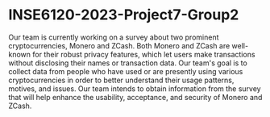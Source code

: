 # INSE6120-2023-Project7-Group2

Our team is currently working on a survey about two prominent cryptocurrencies, Monero and ZCash. Both Monero and ZCash are well-known for their robust privacy features, which let users make transactions without disclosing their names or transaction data. Our team's goal is to collect data from people who have used or are presently using various cryptocurrencies in order to better understand their usage patterns, motives, and issues. Our team intends to obtain information from the survey that will help enhance the usability, acceptance, and security of Monero and ZCash.
